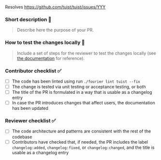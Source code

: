 Resolves https://github.com/tuist/tuist/issues/YYY

### Short description 📝

> Describe here the purpose of your PR.

### How to test the changes locally 🧐

> Include a set of steps for the reviewer to test the changes locally (see [the documentation](https://docs.tuist.io/contributors/testing-strategy) for reference).

### Contributor checklist ✅

- [ ] The code has been linted using run `./fourier lint tuist --fix`
- [ ] The change is tested via unit testing or acceptance testing, or both
- [ ] The title of the PR is formulated in a way that is usable as a changelog entry
- [ ] In case the PR introduces changes that affect users, the documentation has been updated

### Reviewer checklist ✅

- [ ] The code architecture and patterns are consistent with the rest of the codebase
- [ ] Contributors have checked that, if needed, the PR includes the label `changelog:added`, `changelog:fixed`, or `changelog:changed`, and the title is usable as a changelog entry
